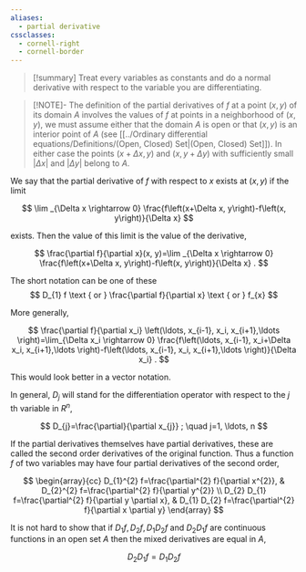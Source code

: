```yaml
---
aliases:
  - partial derivative
cssclasses:
  - cornell-right
  - cornell-border
---
```



> [!summary] 
> Treat every variables as constants and do a normal derivative with respect to the variable you are differentiating. 


> [!NOTE]-
> The definition of the partial derivatives of $f$ at a point $(x,y)$ of its domain $A$ involves the values of $f$ at points in a neighborhood of $(x, y)$, we must assume either that the domain $A$ is open or that $(x,y)$ is an interior point of $A$ (see [[../Ordinary differential equations/Definitions/(Open, Closed) Set|(Open, Closed) Set]]). In either case the points $(x+\Delta x,y)$ and $(x, y+\Delta y)$ with sufficiently small $|\Delta x|$ and $|\Delta y|$ belong to $A$. 


We say that the partial derivative of $f$ with respect to $x$ exists at $(x,y)$ if the limit

$$
\lim _{\Delta x \rightarrow 0} \frac{f\left(x+\Delta x, y\right)-f\left(x, y\right)}{\Delta x}
$$

exists. Then the value of this limit is the value of the derivative,

$$
\frac{\partial f}{\partial x}(x, y)=\lim _{\Delta x \rightarrow 0} \frac{f\left(x+\Delta x, y\right)-f\left(x, y\right)}{\Delta x} .
$$

The short notation can be one of these
$$
D_{1} f \text { or } \frac{\partial f}{\partial x} \text { or } f_{x}
$$

More generally,

$$
\frac{\partial f}{\partial x_i} \left(\ldots, x_{i-1}, x_i, x_{i+1},\ldots \right)=\lim_{\Delta x_i \rightarrow 0} \frac{f\left(\ldots, x_{i-1}, x_i+\Delta x_i, x_{i+1},\ldots \right)-f\left(\ldots, x_{i-1}, x_i, x_{i+1},\ldots \right)}{\Delta x_i} .
$$

This would look better in a vector notation. 

In general, $D_{j}$ will stand for the differentiation operator with respect to the $j$ th variable in $R^{n}$,

$$
D_{j}=\frac{\partial}{\partial x_{j}} ; \quad j=1, \ldots, n
$$

If the partial derivatives themselves have partial derivatives, these are called the second order derivatives of the original function. Thus a function $f$ of two variables may have four partial derivatives of the second order,

$$
\begin{array}{cc}
D_{1}^{2} f=\frac{\partial^{2} f}{\partial x^{2}}, & D_{2}^{2} f=\frac{\partial^{2} f}{\partial y^{2}} \\
D_{2} D_{1} f=\frac{\partial^{2} f}{\partial y \partial x}, & D_{1} D_{2} f=\frac{\partial^{2} f}{\partial x \partial y}
\end{array}
$$

It is not hard to show that if $D_{1} f, D_{2} f, D_{1} D_{2} f$ and $D_{2} D_{1} f$ are continuous functions in an open set $A$ then the mixed derivatives are equal in $A$,

$$
D_{2} D_{1} f=D_{1} D_{2} f
$$